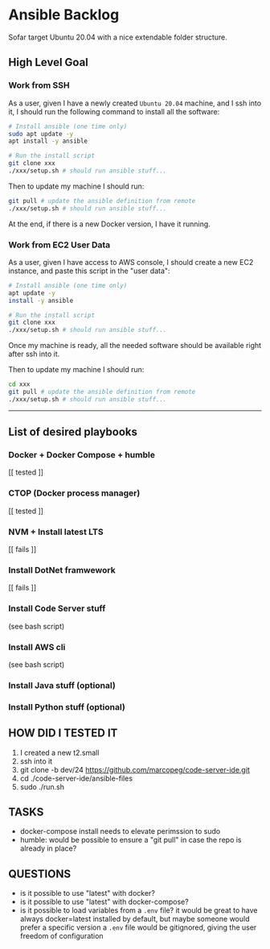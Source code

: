 # Ansible Backlog

Sofar target Ubuntu 20.04 with a nice extendable folder structure.

## High Level Goal

### Work from SSH

As a user,
given I have a newly created `Ubuntu 20.04` machine,
and I ssh into it,
I should run the following command to install all the software:

```bash
# Install ansible (one time only)
sudo apt update -y
apt install -y ansible

# Run the install script
git clone xxx 
./xxx/setup.sh # should run ansible stuff...
```

Then to update my machine I should run:

```bash
git pull # update the ansible definition from remote
./xxx/setup.sh # should run ansible stuff...
```

At the end, if there is a new Docker version, I have it running.

### Work from EC2 User Data

As a user,
given I have access to AWS console,
I should create a new EC2 instance,
and paste this script in the "user data":

```bash
# Install ansible (one time only)
apt update -y
install -y ansible

# Run the install script
git clone xxx 
./xxx/setup.sh # should run ansible stuff...
```

Once my machine is ready, all the needed software should be available right after ssh into it.

Then to update my machine I should run:

```bash
cd xxx
git pull # update the ansible definition from remote
./xxx/setup.sh # should run ansible stuff...
```

---

## List of desired playbooks

### Docker + Docker Compose + humble

[[ tested ]]

### CTOP (Docker process manager)

[[ tested ]]

### NVM + Install latest LTS

[[ fails ]]

### Install DotNet framwework

[[ fails ]]

### Install Code Server stuff

(see bash script)

### Install AWS cli

(see bash script)

### Install Java stuff (optional)

### Install Python stuff (optional)

## HOW DID I TESTED IT

1. I created a new t2.small
2. ssh into it
3. git clone -b dev/24 https://github.com/marcopeg/code-server-ide.git
4. cd ./code-server-ide/ansible-files
5. sudo ./run.sh

## TASKS

- docker-compose install needs to elevate perimssion to sudo
- humble: would be possible to ensure a "git pull" in case the repo is already in place?

## QUESTIONS

- is it possible to use "latest" with docker?
- is it possible to use "latest" with docker-compose?
- is it possible to load variables from a `.env` file?
  it would be great to have always docker=latest installed by default, 
  but maybe someone would prefer a specific version
  a `.env` file would be gitignored, giving the user freedom of configuration

  